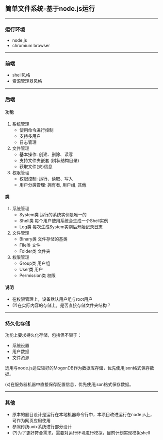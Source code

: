 <!--
 * @Author: One_Random
 * @Date: 2020-08-13 11:59:59
 * @LastEditors: One_Random
 * @LastEditTime: 2020-08-24 15:22:23
 * @FilePath: /FS/readme.md
 * @Description: Copyright © 2020 One_Random. All rights reserved.
-->
## 简单文件系统-基于node.js运行

----

### 运行环境
+ node.js
+ chromium browser

----

### 前端
+ shell风格
+ 资源管理器风格

----

### 后端

#### 功能
1. 系统管理
   + 使用命令进行控制
   + 支持多用户
   + 日志管理
2. 文件管理
   + 基本操作: 创建、删除、读写
   + 支持文件夹嵌套 (树状结构目录)
   + 获取文件(夹)信息
3. 权限管理
   + 权限控制: 运行、读取、写入
   + 用户分类管理: 拥有者, 用户组, 其他

#### 类
1. 系统管理
    + System类 运行的系统实例是唯一的
    + Shell类  每个用户使用系统会生成一个Shell实例
    + Log类    每次生成System实例后开始记录日志
2. 文件管理
    + Binary类 文件存储的基类
    + File类   文件
    + Folder类 文件夹
3. 权限管理
    + Group类 用户组
    + User类  用户
    + Permission类 权限

#### 说明
+ 在权限管理上，设备默认用户组与root用户
+ (?)在实际内容的存储上，是否直接存储文件夹结构？

----

### 持久化存储
功能上要求持久化存储，包括但不限于：
+ 系统设置
+ 用户数据
+ 文件资源

选用与node.js适应较好的MogonDB作为数据库存储，优先使用json格式保存数据。

(x)在服务器机器中直接保存配置信息，优先使用json格式保存数据。

----

### 其他
- 原本的题目设计是运行在本地机器命令行中，本项目改进运行在node.js上，可作为网页应用使用
- 参照传统unix系统进行部分设计
- (?)为了更好符合需求，需要对运行环境进行模拟，目前计划实现模拟shell
